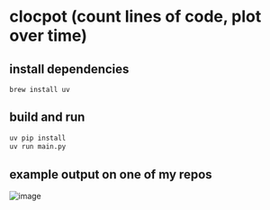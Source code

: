 # clocpot (count lines of code, plot over time)

## install dependencies
```
brew install uv
```

## build and run
```sh
uv pip install
uv run main.py
```

## example output on one of my repos
![image](./exmaple_output.png)


<!-- ## init (don't run these, I just have them here so I don't forget) -->
<!-- ```sh -->
<!-- set -euo pipefail -->
<!-- uv init -->
<!-- uv add matplotlib -->
<!-- ``` -->
